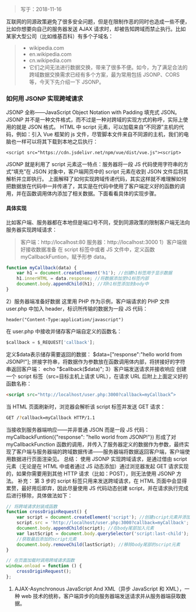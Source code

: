 
> 写于：2018-11-16

互联网的同源政策避免了很多安全问题，但是在限制作恶的同时也造成一些不便，比如你想要向自己的服务器发送 AJAX 请求时，却被告知跨域而禁止执行。比如某家大型公司（比如维基百科）有多个子域名：

> - wikipedia.com
> - en.wikipedia.com
> - cn.wikipedia.com
> - 它们之间无法进行数据交换，带来了很多不便。如今，为了满足合法的跨域数据交换需求已经有多个方案，最为常用包括 JSONP、CORS 等，今天下先介绍一下 JSONP。

### 如何用 JSONP 实现跨域请求

JSONP 全称——JavaScript Object Notation with Padding 填充式 JSON。JSONP 并不是一种文件格式，而不过是一种对跨域的实现方式的称呼，实际上使用的就是 JSON 格式。
HTML 中 script 元素，可以加载来自“不同源”主机的代码，例如：引入 Vue 框架的 js 文件，尽管脚本文件来自不同源的主机，我们的电脑也一样可以将其下载到本地之后执行：

```
<script src="https://cdn.jsdelivr.net/npm/vue/dist/vue.js"><script>
```

JSONP 就是利用了 script 元素这一特点：服务器将一段 JS 代码使用字符串的方式“填充”在 JSON 对象中，客户端网页中的 script 元素在收到 JSON 文件后将其解析并立即执行。
上面解释了如何实现跨域传递代码，其实这样就不难理解如何把数据放在代码中一并传递了，其实是在代码中使用了客户端定义好的函数的调用，并在函数调用体内添加了相关数据。下面看看具体的实现步骤。

#### 具体实现

比如客户端、服务器都在本地但是端口号不同，受到同源政策的限制客户端无法向服务器实现跨域请求：

> 客户端：http://localhost:80
> 服务器：http://localhost:3000
> 1）客户端做好接收数据准备
> 在 script 标签中或者 JS 文件中，定义函数 myCallbackFuntion，赋予形参 data。

```js
function myCallback(data) {
	var h1 = document.createElement('h1'); //创建h1标签用于显示数据
	h1.innerHTML = data.response; //将数据添加至h1标签内部
	document.body.appendChild(h1); //将h1标签添加到body中
}
```

2）服务器端准备好数据
这里用 PHP 作为示例，客户端请求的 PHP 文件 user.php 中加入 header，标识所传输的数据为一段 JS 代码：

```
header("Content-Type:application/javascript")
```

在 user.php 中接收并储存客户端自定义的函数名：

```js
$callback = $_REQUEST['callback'];
```

定义$data表示储存需要返回的数据：
$data=["response":"hello world from JSONP!"];
拼接字符串，将数据作为参数放在函数调用体内部，将拼接好的字符串返回客户端：
echo "$callback($data)";
3）客户端发送请求并接收响应
创建一个 script 标签（src=目标主机上请求 URL），在请求 URL 后附上上面定义好的函数名称：

```html
<script src="http://localhost/user.php:3000?callback=myCallback”>
```

当 HTML 页面刷新时，浏览器会解析该 script 标签并发送 GET 请求：

```sh
GET /?callback=myCallback HTTP/1.1
```

当接收到服务器端响应——并非普通 JSON 而是一段 JS 代码：
myCallbackFuntion({"response": "hello world from JSONP!"})
形成了对 myCallbackFunction 函数的调用，并传入了服务器定义的数据作为参数，最终实现了客户端与服务器端的跨域数据传递——服务器端将数据返回客户端，客户端使用数据进行页面渲染见。
总结：
使用 JSONP 实现跨域请求，是通过借由 script 元素（无论是在 HTML 中或者通过 JS 动态添加）通过浏览器发起 GET 请求实现的，如果你需要用到其他 HTTP 请求（比如：POST），则无法使用 JSONP 方法。
补充：
第 3 步的 script 标签只用来发送跨域请求，在 HTML 页面中会显得累赘，最好用后即弃，因此尽量使用 JS 代码动态创建 script，并在请求执行完成后进行移除，具体做法如下：

```js
// 将跨域请求封装成函数
function crossOriginRequest() {
	var script = document.createElement('script'); //创建script元素并添加scr属性
	script.src = 'http://localhost/user.php:3000?callback=myCallback';
	document.body.appendChild(script); //在body尾部加入元素
	var lastScript = document.body.querySelector('script:last-child');
	//获取最后添加的script元素
	document.body.removeChild(lastScript); //移除body尾部的script元素
}

// 在页面加载时调用跨域请求函数
window.onload = function () {
	crossOriginRequest();
};
```

1. AJAX-Asynchronous JavaScript And XML（异步 JavaScript 和 XML），一种 web 技术的统称，客户端异步的向服务器端发送请求并从服务器端获取数据。
